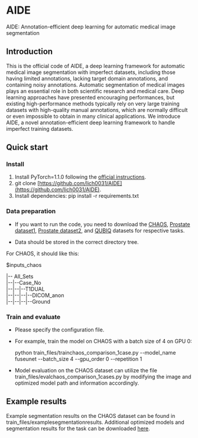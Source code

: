 # AIDE
AIDE: Annotation-efficient deep learning for automatic medical image segmentation

## Introduction
This is the official code of AIDE, a deep learning framework for automatic medical image segmentation with imperfect datasets, including those having limited annotations, lacking target domain annotations, and containing noisy annotations. Automatic segmentation of medical images plays an essential role in both scientific research and medical care. Deep learning approaches have presented encouraging performances, but existing high-performance methods typically rely on very large training datasets with high-quality manual annotations, which are normally difficult or even impossible to obtain in many clinical applications. We introduce AIDE, a novel annotation-efficient deep learning framework to handle imperfect training datasets.

## Quick start
### Install
1. Install PyTorch=1.1.0 following the [official instructions](https://pytorch.org/).
2. git clone [https://github.com/lich0031/AIDE](https://github.com/lich0031/AIDE).
3. Install dependencies: pip install -r requirements.txt

### Data preparation
- If you want to run the code, you need to download the [CHAOS](https://chaos.grand-challenge.org/), [Prostate dataset1](https://wiki.cancerimagingarchive.net/display/Public/NCI-ISBI+2013+Challenge+-+Automated+Segmentation+of+Prostate+Structures), [Prostate dataset2](https://promise12.grand-challenge.org/Home/), and [QUBIQ](https://qubiq.grand-challenge.org/) datasets for respective tasks.

- Data should be stored in the correct directory tree.

For CHAOS, it should like this:

  $inputs_chaos

  |-- All_Sets  
  |--|--Case_No      
  |--|--|--T1DUAL         
  |--|--|--|--DICOM_anon            
  |--|--|--|--Ground

### Train and evaluate
- Please specify the configuration file.
- For example, train the model on CHAOS with a batch size of 4 on GPU 0:

  python train_files/trainchaos_comparison_1case.py --model_name fuseunet --batch_size 4 --gpu_order 0 --repetition 1

- Model evaluation on the CHAOS dataset can utilize the file train_files/evalchaos_comparison_1cases.py by modifying the image and optimized model path and information accordingly.

## Example results
Example segmentation results on the CHAOS dataset can be found in train_files/examplesegmentationresults. Additional optimized models and segmentation results for the task can be downloaded [here](https://onedrive.live.com/?id=D6A80DBCD21AD447%216335&cid=D6A80DBCD21AD447).
